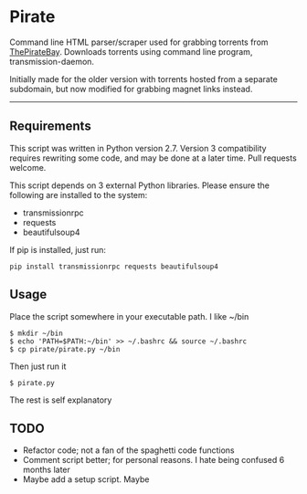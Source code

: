 # Pirate

Command line HTML parser/scraper used for grabbing torrents from [ThePirateBay](https://thepiratebay.se). Downloads torrents using command line program, transmission-daemon.

Initially made for the older version with torrents hosted from a separate subdomain, but now modified for grabbing magnet links instead.

----

## Requirements

This script was written in Python version 2.7. Version 3 compatibility requires rewriting some code, and may be done at a later time. Pull requests welcome.

This script depends on 3 external Python libraries. Please ensure the following are installed to the system:

 * transmissionrpc
 * requests
 * beautifulsoup4

If pip is installed, just run:

```
pip install transmissionrpc requests beautifulsoup4
```

## Usage

Place the script somewhere in your executable path. I like ~/bin

```
$ mkdir ~/bin
$ echo 'PATH=$PATH:~/bin' >> ~/.bashrc && source ~/.bashrc
$ cp pirate/pirate.py ~/bin
```

Then just run it

```
$ pirate.py
```

The rest is self explanatory

## TODO

 * Refactor code; not a fan of the spaghetti code functions
 * Comment script better; for personal reasons. I hate being confused 6 months later
 * Maybe add a setup script. Maybe
